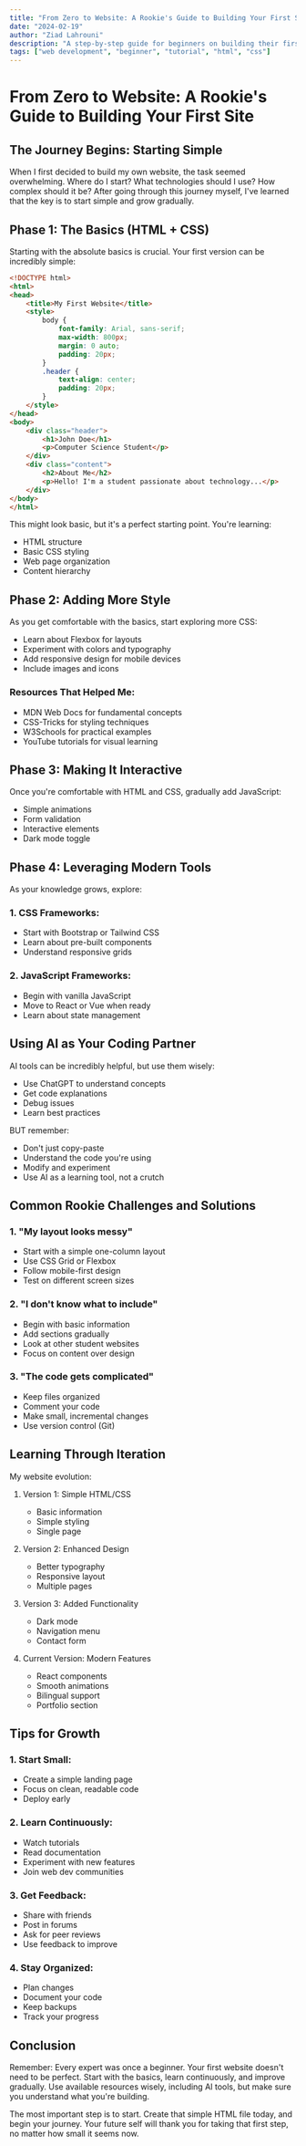 ```yaml
---
title: "From Zero to Website: A Rookie's Guide to Building Your First Site"
date: "2024-02-19"
author: "Ziad Lahrouni"
description: "A step-by-step guide for beginners on building their first website, from basic HTML to modern frameworks"
tags: ["web development", "beginner", "tutorial", "html", "css"]
---
```


# From Zero to Website: A Rookie's Guide to Building Your First Site

## The Journey Begins: Starting Simple

When I first decided to build my own website, the task seemed overwhelming. Where do I start? What technologies should I use? How complex should it be? After going through this journey myself, I've learned that the key is to start simple and grow gradually.

## Phase 1: The Basics (HTML + CSS)

Starting with the absolute basics is crucial. Your first version can be incredibly simple:

```html
<!DOCTYPE html>
<html>
<head>
    <title>My First Website</title>
    <style>
        body {
            font-family: Arial, sans-serif;
            max-width: 800px;
            margin: 0 auto;
            padding: 20px;
        }
        .header {
            text-align: center;
            padding: 20px;
        }
    </style>
</head>
<body>
    <div class="header">
        <h1>John Doe</h1>
        <p>Computer Science Student</p>
    </div>
    <div class="content">
        <h2>About Me</h2>
        <p>Hello! I'm a student passionate about technology...</p>
    </div>
</body>
</html>
```

This might look basic, but it's a perfect starting point. You're learning:
- HTML structure
- Basic CSS styling
- Web page organization
- Content hierarchy

## Phase 2: Adding More Style

As you get comfortable with the basics, start exploring more CSS:
- Learn about Flexbox for layouts
- Experiment with colors and typography
- Add responsive design for mobile devices
- Include images and icons

### Resources That Helped Me:
- MDN Web Docs for fundamental concepts
- CSS-Tricks for styling techniques
- W3Schools for practical examples
- YouTube tutorials for visual learning

## Phase 3: Making It Interactive

Once you're comfortable with HTML and CSS, gradually add JavaScript:
- Simple animations
- Form validation
- Interactive elements
- Dark mode toggle

## Phase 4: Leveraging Modern Tools

As your knowledge grows, explore:

### 1. CSS Frameworks:
- Start with Bootstrap or Tailwind CSS
- Learn about pre-built components
- Understand responsive grids

### 2. JavaScript Frameworks:
- Begin with vanilla JavaScript
- Move to React or Vue when ready
- Learn about state management

## Using AI as Your Coding Partner

AI tools can be incredibly helpful, but use them wisely:
- Use ChatGPT to understand concepts
- Get code explanations
- Debug issues
- Learn best practices

BUT remember:
- Don't just copy-paste
- Understand the code you're using
- Modify and experiment
- Use AI as a learning tool, not a crutch

## Common Rookie Challenges and Solutions

### 1. "My layout looks messy"
- Start with a simple one-column layout
- Use CSS Grid or Flexbox
- Follow mobile-first design
- Test on different screen sizes

### 2. "I don't know what to include"
- Begin with basic information
- Add sections gradually
- Look at other student websites
- Focus on content over design

### 3. "The code gets complicated"
- Keep files organized
- Comment your code
- Make small, incremental changes
- Use version control (Git)

## Learning Through Iteration

My website evolution:

1. Version 1: Simple HTML/CSS
    - Basic information
    - Simple styling
    - Single page

2. Version 2: Enhanced Design
    - Better typography
    - Responsive layout
    - Multiple pages

3. Version 3: Added Functionality
    - Dark mode
    - Navigation menu
    - Contact form

4. Current Version: Modern Features
    - React components
    - Smooth animations
    - Bilingual support
    - Portfolio section

## Tips for Growth

### 1. Start Small:
- Create a simple landing page
- Focus on clean, readable code
- Deploy early

### 2. Learn Continuously:
- Watch tutorials
- Read documentation
- Experiment with new features
- Join web dev communities

### 3. Get Feedback:
- Share with friends
- Post in forums
- Ask for peer reviews
- Use feedback to improve

### 4. Stay Organized:
- Plan changes
- Document your code
- Keep backups
- Track your progress

## Conclusion

Remember: Every expert was once a beginner. Your first website doesn't need to be perfect. Start with the basics, learn continuously, and improve gradually. Use available resources wisely, including AI tools, but make sure you understand what you're building.

The most important step is to start. Create that simple HTML file today, and begin your journey. Your future self will thank you for taking that first step, no matter how small it seems now.